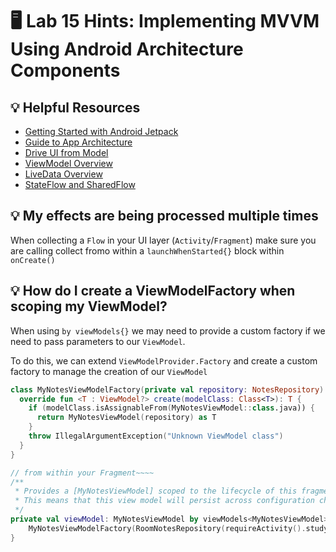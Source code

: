 # 🖥 Lab 15 Hints: Implementing MVVM Using Android Architecture Components

## 💡 Helpful Resources
- [Getting Started with Android Jetpack](https://developer.android.com/jetpack/getting-started)
- [Guide to App Architecture](https://developer.android.com/jetpack/guide)
- [Drive UI from Model](https://developer.android.com/jetpack/guide#drive-ui-from-model)
- [ViewModel Overview](https://developer.android.com/topic/libraries/architecture/viewmodel)
- [LiveData Overview](https://developer.android.com/topic/libraries/architecture/livedata)  
- [StateFlow and SharedFlow](https://developer.android.com/kotlin/flow/stateflow-and-sharedflow)

## 💡 My effects are being processed multiple times
When collecting a `Flow` in your UI layer (`Activity`/`Fragment`) make sure you are calling collect fromo within a `launchWhenStarted{}` block within `onCreate()`

## 💡 How do I create a ViewModelFactory when scoping my ViewModel?
When using `by viewModels{}` we may need to provide a custom factory if we need to pass parameters to our `ViewModel`.

To do this, we can extend `ViewModelProvider.Factory` and create a custom factory to manage the creation of our `ViewModel`
```kotlin
class MyNotesViewModelFactory(private val repository: NotesRepository) : ViewModelProvider.Factory {
  override fun <T : ViewModel?> create(modelClass: Class<T>): T {
    if (modelClass.isAssignableFrom(MyNotesViewModel::class.java)) {
      return MyNotesViewModel(repository) as T
    }
    throw IllegalArgumentException("Unknown ViewModel class")
  }
}

// from within your Fragment~~~~
/**
 * Provides a [MyNotesViewModel] scoped to the lifecycle of this fragment
 * This means that this view model will persist across configuration changes and view creation/destruction
 */
private val viewModel: MyNotesViewModel by viewModels<MyNotesViewModel> {
    MyNotesViewModelFactory(RoomNotesRepository(requireActivity().studyGuideApplication().database.noteDao()))
}
```
